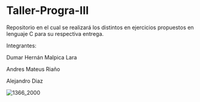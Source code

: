 # Taller-Progra-III
Repositorio en el cual se realizará los distintos en ejercicios propuestos en lenguaje C para su respectiva entrega.

Integrantes:

Dumar Hernán Malpica Lara

Andres Mateus Riaño

Alejandro Diaz

![1366_2000](https://github.com/Dumarr/Taller-Progra-III/assets/108911234/1a854e8f-3f4f-4cf4-8f9a-6f8b73cf502c)




